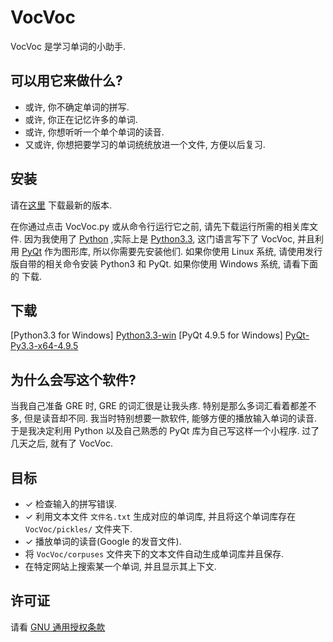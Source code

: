 VocVoc
======

VocVoc 是学习单词的小助手.

可以用它来做什么?
-------------

+ 或许, 你不确定单词的拼写.
+ 或许, 你正在记忆许多的单词.
+ 或许, 你想听听一个单个单词的读音.
+ 又或许, 你想把要学习的单词统统放进一个文件, 方便以后复习.

安装
----

请在[这里][master] 下载最新的版本.

在你通过点击 VocVoc.py 或从命令行运行它之前, 请先下载运行所需的相关库文件.
因为我使用了 [Python][] ,实际上是 [Python3.3][Python3], 这门语言写下了 VocVoc,
并且利用 [PyQt][] 作为图形库, 所以你需要先安装他们.
如果你使用 Linux 系统, 请使用发行版自带的相关命令安装 Python3 和 PyQt.
如果你使用 Windows 系统, 请看下面的 下载.

下载
----

[Python3.3 for Windows] [Python3.3-win]
[PyQt 4.9.5 for Windows] [PyQt-Py3.3-x64-4.9.5]

为什么会写这个软件?
-------------------

当我自己准备 GRE 时, GRE 的词汇很是让我头疼. 特别是那么多词汇看着都差不多,
但是读音却不同. 我当时特别想要一款软件, 能够方便的播放输入单词的读音.
于是我决定利用 Python 以及自己熟悉的 PyQt 库为自己写这样一个小程序.
过了几天之后, 就有了 VocVoc.

目标
----
* ✓ 检查输入的拼写错误.
* ✓ 利用文本文件 `文件名.txt` 生成对应的单词库, 并且将这个单词库存在 `VocVoc/pickles/` 文件夹下.
* ✓ 播放单词的读音(Google 的发音文件).
*   将 `VocVoc/corpuses` 文件夹下的文本文件自动生成单词库并且保存.
*   在特定网站上搜索某一个单词, 并且显示其上下文.

许可证
------

请看 [GNU 通用授权条款][GPLv3]


[master]:https://github.com/thedevil7/VocVoc/archive/master.zip
[Python]:http://www.python.org/
[Python3]:http://www.python.org/download/releases/3.3.0/
[Python3.3-win]:http://www.python.org/ftp/python/3.3.0/python-3.3.0.msi
[PyQt]:http://www.riverbankcomputing.com/software/pyqt/intro
[PyQt-Py3.3-x64-4.9.5]:http://sourceforge.net/projects/pyqt/files/PyQt4/PyQt-4.9.5/PyQt-Py3.3-x64-gpl-4.9.5-1.exe
[GPLv3]:http://www.gnu.org/licenses/gpl-3.0-standalone.html
